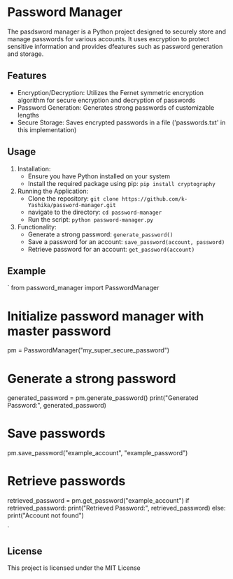 
# Password Manager

The pasdsword manager is a Python project designed to securely store and manage passwords for various accounts. It uses excryption to protect sensitive information and provides dfeatures such as password generation and storage.

## Features

- Encryption/Decryption: Utilizes the Fernet symmetric encryption algorithm for secure encryption and decryption of passwords
- Password Generation: Generates strong passwords of customizable lengths
- Secure Storage: Saves encrypted passwords in a file ('passwords.txt' in this implementation)

## Usage

1. Installation:
     - Ensure you have Python installed on your system
     - Install the required package using pip:
       `
       pip install cryptography
       `
2. Running the Application:
     - Clone the repository:
       `
       git clone https://github.com/k-Yashika/password-manager.git
       `
     - navigate to the directory:
       `
       cd password-manager
       `
     - Run the script:
       `
       python password-manager.py
       `
3. Functionality:
     - Generate a strong password: `generate_password()`
     - Save a password for an account: `save_password(account, password)`
     - Retrieve password for an account: `get_password(account)`

## Example
`
from password_manager import PasswordManager

# Initialize password manager with master password
pm = PasswordManager("my_super_secure_password")

# Generate a strong password
generated_password = pm.generate_password()
print("Generated Password:", generated_password)

# Save passwords
pm.save_password("example_account", "example_password")

# Retrieve passwords
retrieved_password = pm.get_password("example_account")
if retrieved_password:
    print("Retrieved Password:", retrieved_password)
else:
    print("Account not found")

`

## License

This project is licensed under the MIT License
